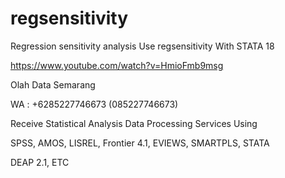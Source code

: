 # regsensitivity
Regression sensitivity analysis Use regsensitivity With STATA 18

https://www.youtube.com/watch?v=HmioFmb9msg

Olah Data Semarang

WA : +6285227746673 (085227746673)

Receive Statistical Analysis Data Processing Services Using

SPSS, AMOS, LISREL, Frontier 4.1, EVIEWS, SMARTPLS, STATA

DEAP 2.1, ETC

